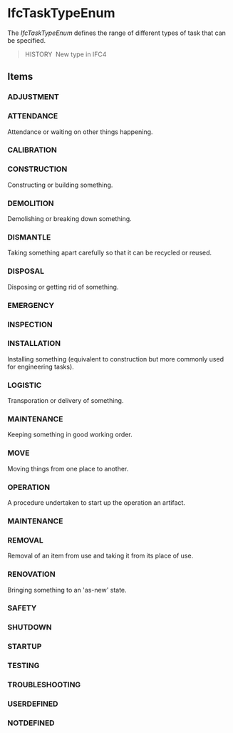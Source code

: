 # IfcTaskTypeEnum

The _IfcTaskTypeEnum_ defines the range of different types of task that can be specified.

> HISTORY&nbsp; New type in IFC4

## Items

### ADJUSTMENT

### ATTENDANCE
Attendance or waiting on other things happening.

### CALIBRATION

### CONSTRUCTION
Constructing or building something.

### DEMOLITION
Demolishing or breaking down something.

### DISMANTLE
Taking something apart carefully so that it can be recycled or reused.

### DISPOSAL
Disposing or getting rid of something.

### EMERGENCY

### INSPECTION

### INSTALLATION
Installing something (equivalent to construction but more commonly used for engineering tasks).

### LOGISTIC
Transporation or delivery of something.

### MAINTENANCE
Keeping something in good working order.

### MOVE
Moving things from one place to another.

### OPERATION
A procedure undertaken to start up the operation an artifact.

### MAINTENANCE

### REMOVAL
Removal of an item from use and taking it from its place of use.

### RENOVATION
Bringing something to an 'as-new' state.

### SAFETY

### SHUTDOWN

### STARTUP

### TESTING

### TROUBLESHOOTING

### USERDEFINED


### NOTDEFINED

